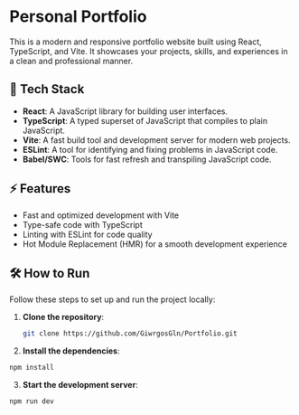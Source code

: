 # Personal Portfolio

This is a modern and responsive portfolio website built using React, TypeScript, and Vite. It showcases your projects, skills, and experiences in a clean and professional manner.

## 🚀 Tech Stack

- **React**: A JavaScript library for building user interfaces.
- **TypeScript**: A typed superset of JavaScript that compiles to plain JavaScript.
- **Vite**: A fast build tool and development server for modern web projects.
- **ESLint**: A tool for identifying and fixing problems in JavaScript code.
- **Babel/SWC**: Tools for fast refresh and transpiling JavaScript code.

## ⚡ Features

- Fast and optimized development with Vite
- Type-safe code with TypeScript
- Linting with ESLint for code quality
- Hot Module Replacement (HMR) for a smooth development experience

## 🛠️ How to Run

Follow these steps to set up and run the project locally:

1. **Clone the repository**:
   ```bash
   git clone https://github.com/GiwrgosGln/Portfolio.git
   ```
2. **Install the dependencies**:

```bash
npm install
```

3. **Start the development server**:

```bash
npm run dev
```
